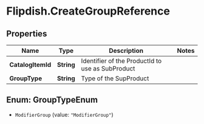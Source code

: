 # Flipdish.CreateGroupReference

## Properties

Name | Type | Description | Notes
------------ | ------------- | ------------- | -------------
**CatalogItemId** | **String** | Identifier of the ProductId to use as SubProduct | 
**GroupType** | **String** | Type of the SupProduct | 



## Enum: GroupTypeEnum


* `ModifierGroup` (value: `"ModifierGroup"`)




